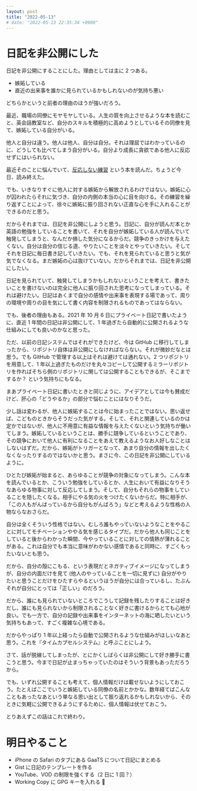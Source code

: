 ```yaml
---
layout: post
title: "2022-05-13"
# date: "2022-05-13 22:35:34 +0900"
---
```


# 日記を非公開にした
日記を非公開にすることにした。理由としては主に 2 つある。

* 嫉妬している
* 直近の出来事を誰かに見られているかもしれないのが気持ち悪い

どちらかというと前者の理由のほうが強いだろう。

最近、職場の同僚にモヤモヤしている。人生の質を向上させるような本を読むこと、英会話教室など、自分のスキルを積極的に高めようとしているその同僚を見て、嫉妬している自分がいる。

他人と自分は違う。他人は他人、自分は自分。それは理屈ではわかっているのに、どうしても比べてしまう自分がいる。自分より成長に貪欲である他人に反応せずにはいられない。

最近そのことに悩んでいて、[反応しない練習](https://www.amazon.co.jp/dp/B012EU8CD0) という本を読んだ。ちょうど今日、読み終えた。

でも、いきなりすぐに他人に対する嫉妬から解放されるわけではない。嫉妬に心が囚われたらそれに気づき、自分の内側の本当の心に目を向ける。その練習を繰り返すことによって、徐々に嫉妬に振り回されない正直な心を手に入れることができるのだと思う。

だからそれまでは、日記を非公開にしようと思う。日記に、自分が読んだ本とか英語の勉強をしていることを書いて、それを自分が嫉妬している人が読んでいて触発してしまうと、なんだか損した気分になるからだ。競争のきっかけを与えたくない。自分は自分の信じる道、やりたいことを淡々とやっていきたい。そしてそれを日記に毎日書き記していきたい。でも、それを見られていると思うと気が気でなくなる。まだ嫉妬の心は抜けていない。だからそれまでは、日記を非公開にしたい。

日記を見られていて、触発してしまうかもしれないということを考えて、書きたいことを書けないのは完全に他人に振り回された思考になってしまっている。それは避けたい。日記はあくまで自分の感情や出来事を表現する場であって、周りの環境や周りの目を気にして書く内容を制限されるものであってはならない。

でも、後者の理由もある。2021 年 10 月 6 日にプライベート日記で書いたように、直近 1 年間の日記は非公開にして、1 年過ぎたら自動的に公開されるような仕組みにしても良いのかなと思った。

ただ、以前の日記システムではそれができたけど、今は GitHub に移行してしまったから、リポジトリ自体は非公開にしなければならない。それが微妙だなとは思う。でも GitHub で管理する以上はそれは避けては通れない。2 つリポジトリを用意して、1 年以上過ぎたものだけを丸々コピーして公開するミラーリポジトリを作ればそちら側のリポジトリに関しては公開することもできるが、そこまでするか？ という気持ちにもなる。

まあプライベート日記に書いたときと同じように、アイデアとしては今も賛成だけど、肝心の「どうやるか」の部分で悩むことにはなりそうだ。

少し話は変わるが、他人に嫉妬することは今に始まったことではない。思い返せば、こどものときからそうだった気がする。そして、それと関連しているのかは定かではないが、他人に不用意に有益な情報を与えたくないという気持ちが働いてしまう。嫉妬しているということは、勝手に競争しているということであり、その競争において他人に有利になることをあえて教えるようなお人好しなことはしないはずだ。だから、嫉妬がトリガーとなって、あまり自分の情報を出したくなくなったりするのではないかと思う。まさに今、この日記を非公開にしているように。

ひとたび嫉妬が始まると、あらゆることが競争の対象になってしまう。こんな本を読んでいるとか、こういう勉強をしているとか、人生において有益になりそうなあらゆる物事に対して反応してしまう。そして、自分もそれらの物事をしていることを隠したくなる。相手にやる気の火をつけたくないからだ。特に相手が、「この人もがんばっているから自分もがんばろう」などと考えるような性格の人物ならなおさらだ。

自分は全くそういう性格ではない。むしろ誰もやっていないようなことをやることに対してモチベーションややる気を感じるタイプだ。だから他人も同じことをしていると後からわかった瞬間、今やっていることに対しての情熱が薄れることがある。これは自分でも本当に意味がわかない感情であると同時に、すごくもったいないとも思う。

だから、自分の殻にこもる、という表現だとネガティブイメージになってしまうが、自分の内面だけを見て (他人のやっていることを一切に見ずに) 自分がやりたいと思うことだけをひたすらやるというほうが自分には合っているし、たぶんそれが自分にとっては「正しい」のだろう。

だから、誰にも見られていないところでこうして記録を残したりすることは好きだし、誰にも見られないから制限されることなく好きに書けるからとても心地が良い。でも一方で、自分の記録や出来事をインターネットの海に晒したいという気持ちもあって、すごく複雑な心境である。

だからやっぱり 1 年以上経ったら自動で公開されるような仕組みがほしいなあと思う。これを『タイムカプセルシステム』と呼ぶことにしよう。

さて、話が脱線してしまったが、とにかくしばらくは非公開にして好き勝手に書こうと思う。今まで日記が止まっちゃっていたのはそういう背景もあっただろうから。

でも、いずれ公開することも考えて、個人情報だけは載せないようにしておこう。たとえばここでいうと嫉妬している同僚の名前とかかな。数年経てばこんなこともあったなあという単なる思い出として振り返れるかもしれないから、そのときに気軽に公開できるようにするために、個人情報は伏せておこう。

とりあえずこの話はこれで終わり。







# 明日やること
* iPhone の Safari のタブにある GaaTS について日記にまとめる
* Gist に日記のテンプレートを作る
* YouTube、VOD の制限を強くする（2 日に 1 回？）
* Working Copy に GPG キーを入れる 🔑

